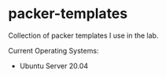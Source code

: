 # packer-templates

Collection of packer templates I use in the lab.

Current Operating Systems:

* Ubuntu Server 20.04
